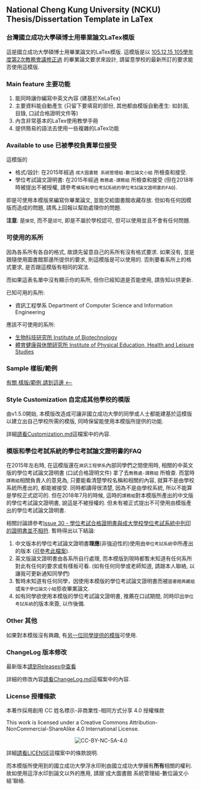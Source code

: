 ## National Cheng Kung University (NCKU) Thesis/Dissertation Template in LaTex ##
### 台灣國立成功大學碩博士用畢業論文LaTex模版 ###

這是國立成功大學碩博士用畢業論文的LaTex模版. 這模版是以 [105.12.15 105學年度第2次教務會議修正過](http://cid.acad.ncku.edu.tw/ezfiles/56/1056/img/730/degree4-1.pdf) 的畢業論文要求來設計, 請留意學校的最新所訂的要求能否使用這模版.

### Main feature 主要功能
  1. 能同時讓你編寫中英文內容 (建基於XeLaTex)
  2. 主要資料能自動產生
     (只留下要填寫的部份, 其他都由模版自動產生: 如封面, 目錄, 口試合格證明文件等)
  3. 內含非常基本的LaTex使用教學手冊
  4. 提供簡易的語法去使用一些複雜的LaTex功能

### Available to use 已被學校負責單位接受

這模版的
* 格式/設計: 在2015年經過 `成大圖書館 系統管理組-數位論文小組` 所檢查和接受.
* 學位考試論文證明書: 在2015年經過 `教務處-課務組` 所檢查和接受 (但在2018年時被提出不被授權, 請參考`模版和學位考試系統的學位考試論文證明書的FAQ`).

即是可使用本模版來編寫你畢業論文, 並能交給圖書館收藏存放. 但如有任何因模版而造成的問題, 請馬上回報以幫助處理你的問題.

**注意**: 是`接受`, 而不是`認可`, 即是不屬於學校認可, 但可以使用並且不會有任何問題.

### 可使用的系所
因為各系所有各自的格式, 故請先留意自己的系所有沒有格式要求. 如果沒有, 並是跟隨使用圖書館那邊所提供的要求, 則這模版是可以使用的. 否則要看系所上的格式要求, 是否跟這模版有相同的寫法.

而如果這表名單中沒有顯示你的系所, 但你已經知道是否能使用, 請告知以供更新.

已知可用的系所:
* 資訊工程學系 Department of Computer Science and Information Engineering

應該不可使用的系所:
* [生物科技研究所 Institute of Biotechnology](http://www.biotech.ncku.edu.tw/files/archive/331_4b79187a.doc)
* [體育健康與休閒研究所 Institute of Physical Education, Health and Leisure Studies](http://www.ncku.edu.tw/~deprb/docs/Thesis%20Regulation%20.doc)

### Sample 樣板/範例
[有關 樣版/範例 請到這邊 <--](https://github.com/wengan-li/ncku-thesis-template-latex-sample)

### Style Customization 自定成其他學校的模版
由v1.5.0開始, 本模版改造成可讓非國立成功大學的同學或人士都能建基於這模版以建立出自己學校所需的模版, 同時保留能使用本模版所提供的功能.

詳細[請看Customization.md](https://github.com/wengan-li/ncku-thesis-template-latex/blob/master/thesis/template/style/Customization.md)這檔案中的內容.

### 模版和學位考試系統的學位考試論文證明書的FAQ
在2015年左右時, 在這模版還在`資訊工程學系`內部同學們之間使用時, 相關的中英文版的學位考試論文證明書 (口試合格證明文件) 拿了去`教務處-課務組` 所檢查.
而當時`課務組`相關負責人的意見為, 只要能看清楚學校名稱和相關的內容, 就算不是由學校系統所產出的, 都能被接受. 同時都講得很清楚, 因為不是由學校系統, 所以不能算是學校正式認可的.
但在2018年7月的時候, 這時的`課務組`對本模版所產出的中文版的學位考試論文證明書, 說這是不被授權的. 但未有被正式提出不可使用由模版產出的學位考試論文證明書.

相關討論請參考[Issue 30 - 學位考試合格證明書與成大學校學位考試系統中列印的證明書並不相符](https://github.com/wengan-li/ncku-thesis-template-latex/issues/30).
暫時得出以下結論:
  1. 中文版本的學位考試論文證明書**理應**(非強迫性的)使用由`學位考試系統`中所產出的版本 ([可參考此檔案](https://github.com/wengan-li/ncku-thesis-template-latex-sample/blob/master/defense-certificate-ncku-std_origial.pdf)).
  2. 英文版論文證明書由各系所自行處理, 而本模版到現時都暫未知道有任何系所對此有任何的要求或有樣板可看. (如有任何同學或老師知道, 請跟本人聯絡, 以讓我可更新通知同學們)
  3. 暫時未知道有任何同學，因使用本模版的學位考試論文證明書而被`圖書館典藏組`或`電子學位論文小組`拒收畢業論文.
  4. 如有同學欲使用本模版的學位考試論文證明書, 推薦在口試期間, 同時印出`學位考試系統`的版本來簽, 以作後備.

### Other 其他
如果對本模版沒有興趣, 有[另一位同學提供的模版](https://github.com/lycsjm/nckuthesis)可使用.

### ChangeLog 版本修改
最新版本[請到Releases中查看](https://github.com/wengan-li/ncku-thesis-template-latex/releases)

詳細的修改內容[請看ChangeLog.md](https://github.com/wengan-li/ncku-thesis-template-latex/blob/master/ChangeLog.md)這檔案中的內容.

### License 授權條款
本著作採用創用 CC 姓名標示-非商業性-相同方式分享 4.0 授權條款

This work is licensed under a Creative Commons Attribution-NonCommercial-ShareAlike 4.0 International License.

<p align="center">
  <img src='https://i.creativecommons.org/l/by-nc-sa/4.0/88x31.png' alt="CC-BY-NC-SA-4.0"/>
</p>

詳細[請看LICENSE](https://github.com/wengan-li/ncku-thesis-template-latex/blob/master/LICENSE)這檔案中的條款說明.

而本模版所使用到的國立成功大學浮水印則由國立成功大學擁有**所有**相關的權利. 故如使用這浮水印到論文以外的應用, 請跟'成大圖書館 系統管理組-數位論文小組'聯絡.
